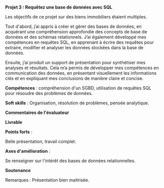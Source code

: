 **Projet 3 : Requêtez une base de données avec SQL**

Les objectifs de ce projet sur des biens immobiliers étaient multiples. 

Tout d'abord, j’ai appris à créer et gérer des bases de données, en acquérant une compréhension 
approfondie des concepts de base de données et des schémas relationnels. J’ai également développé mes compétences 
en requêtes SQL, en apprenant à écrire des requêtes pour extraire, modifier et analyser les données stockées dans 
la base de données.

Ensuite, j’ai produit un support de présentation pour synthétiser mes analyses et résultats. Cela m’a permis de développer
mes compétences en communication des données, en présentant visuellement les informations clés et en expliquant mes conclusions
de manière claire et concise.

**Compétences** : compréhension d'un SGBD, utilisation de requêtes SQL pour résoudre des problèmes de données.

**Soft skills** : Organisation, résolution de problèmes, pensée analytique.

**Commentaires de l'évaluateur**

**Livrable**

**Points forts** :

Belle présentation, travail complet.

**Axes d'amélioration** :

Se renseigner sur l'intérêt des bases de données relationnelles.

**Soutenance**

Remarques : Présentation bien maitrisée.
